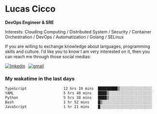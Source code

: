 # Lucas Cicco

**DevOps Engineer & SRE**

Interests: Clouding Computing / Distributed System / Security / Container Orchestration / DevOps / Automatization / Golang / SELinux

If you are willing to exchange knowledge about languages, programming skills and culture. I'd like you to know I am very interested on it, then you can reach me through those social medias:

<div style="display: flex; align-items: center; gap: 10px;">
  <a href="https://www.linkedin.com/in/lucas-vitor-de-cicco" target="_blank">
    <img
      src="https://img.shields.io/badge/-LinkedIn-%230077B5?style=for-the-badge&logo=linkedin&logoColor=white"
      alt="linkedin"
      target="_blank" 
    />
  </a>
  <a href="mailto:lucasvitorx1@gmail.com">
      <img
        src="https://img.shields.io/badge/-Gmail-%23333?style=for-the-badge&logo=gmail&logoColor=white"
        alt="gmail"
        target="_blank"
      />
  </a>
</div>

### My wakatime in the last days

<!--START_SECTION:waka-->

```txt
TypeScript                 12 hrs 19 mins  █████████▒░░░░░░░░░░░░░░░   37.74 %
YAML                       5 hrs 40 mins   ████▒░░░░░░░░░░░░░░░░░░░░   17.40 %
Python                     5 hrs 38 mins   ████▒░░░░░░░░░░░░░░░░░░░░   17.26 %
Bash                       1 hr 52 mins    █▒░░░░░░░░░░░░░░░░░░░░░░░   05.74 %
JavaScript                 1 hr 21 mins    █░░░░░░░░░░░░░░░░░░░░░░░░   04.17 %
```

<!--END_SECTION:waka-->
